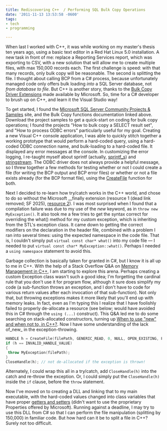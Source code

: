 ```yaml
---
title: Rediscovering C++  / Performing SQL Bulk Copy Operations
date: '2011-11-13 13:53:58 -0600'
tags:
- tech
- programming

---
```


When last I worked with C++, it was while working on my master's thesis ten
years ago, using a basic text editor in a Red Hat Linux 5.0 installation. A new
task in front of me: replace a Reporting Services report, which was exporting to
CSV, with a new solution that will allow me to create multiple files, with max
150,000 records each. The first challenge is speed: with that many records, only
bulk copy will be reasonable. The second is splitting the file. I thought about
calling BCP from a C# process, because unfortunately managed code only offers
bulk loading _into_ a SQL Server database, not _from database to file_. But C++
is another story, thanks to the [Bulk Copy Driver
Extensions](https://msdn.microsoft.com/en-us/library/ms130922.aspx) made available by Microsoft. So, time for a C# developer to brush
up on C++, and learn it the Visual Studio way!

<!-- truncate -->

To get started, I found the [Microsoft SQL Server Community Projects &amp;
Samples](https://github.com/microsoft/sql-server-samples) site, and the Bulk
Copy functions documentation linked above. Download the project samples to get a
quick-start on coding for bulk copy operations; I found the projects "How to
bulk copy a SELECT result set", and "How to process ODBC errors" particularly
useful for my goal. Creating a new Visual C++ console application, I was able to
quickly stitch together a working prototype that would perform a hard-coded
query, using a hard-coded ODBC connection name, and bulk-loading to a hard-coded
file. It displayed any error messages at the console. In customizing the error
logging, I re-taught myself about sprintf (actually,
[sprintf_s](https://msdn.microsoft.com/en-us/library/ce3zzk1k%2528v=vs.80%2529.aspx))
and [stringstream](https://cplusplus.com/reference/sstream/stringstream/).
The ODBC driver does not always provide a helpful message, so I threw together a
few methods for testing whether or not I could create a file (for writing the
BCP output and BCP error files) or whether or not a file exists already (for the
BCP format file), using the [CreateFile](https://msdn.microsoft.com/en-us/library/windows/desktop/aa363858%2528v=vs.85%2529.aspx)
function for both.

Next I decided to re-learn how try/catch works in the C++ world, and chose to do
so without the Microsoft __finally extension (resource 1 (dead link removed; SF
2025), [resource
2](https://msdn.microsoft.com/en-us/library/6dekhbbc%2528v=VS.90%2529.aspx)). I
was most surprised when I found that a compilation failure was due to my use of
the _new_ keyword, as in `throw new MyException()`. It also took me a few tries
to get the syntax correct for overriding the what() method for my custom
exception, which is inheriting from the STL's exception class. It came down to
getting the correct modifiers on the declaration in the header file, combined
with a problem I ran into several times: using the expected namespace in the
code file. That is, I couldn't simply put `virtual const char* what()` into my
code file &mdash; I needed to put `virtual const char* MyException::what()`.
Perhaps I needed a `using namespace` statement to avoid this.

Garbage collection is basically taken for granted in C#, but I know it is all up
to me in C++. With the help of a Stack Overflow Q&amp;A on [Memory Management in
C++](https://stackoverflow.com/questions/76796/memory-management-in-c), I am
starting to explore this arena. Perhaps creating a custom Exception class wasn't
such a good idea; I'm forgetting the cardinal rule that you don't use it for
program flow, although it sure does simplify my code (a sub-function throws an
exception, and I don't have to code for various return values after each
invocation of that sub-function). Not only that, but throwing exceptions makes
it more likely that you'll end up with memory leaks. In fact, even as I'm typing
this I realize that I have foolishly failed to properly de-allocate a resource
(see below; would have avoided this in C# through the `using (...)` construct).
This Q&amp;A led me to do some searching on stack-allocated constructors,
turning up [When to use "new" and when not to, in
C++?](https://stackoverflow.com/questions/679571/when-to-use-new-and-when-not-to-in-c).
Now I have some understanding of the lack of_new_ in the exception-throwing.

```cpp
HANDLE h = CreateFile(filePath, GENERIC_READ, 0, NULL, OPEN_EXISTING, FILE_ATTRIBUTE_NORMAL, NULL);
if (h == INVALID_HANDLE_VALUE)
{
 throw MyException(filePath);
}
CloseHandle(h); // not de-allocated if the exception is thrown!
```

Alternately, I could wrap this all in a try/catch, add `CloseHandle(h)` into the
catch and re-throw the exception. Or, I could simply put the `CloseHandle(h)`
inside the `if` clause, before the `throw` statement.

Now I've moved on to creating a DLL and linking that to my main executable, with
the hard-coded values changed into class variables that have proper [getters and
setters](https://stackoverflow.com/questions/760777/c-getters-setters-coding-style)
(didn't want to use the proprietary Properties offered by Microsoft). Running
against a deadline, I may try to use this DLL from C# so that I can perform the
file manipulation (splitting by 150,000) in familiar code. But how hard can it
be to split a file in C++? Surely not too difficult.
